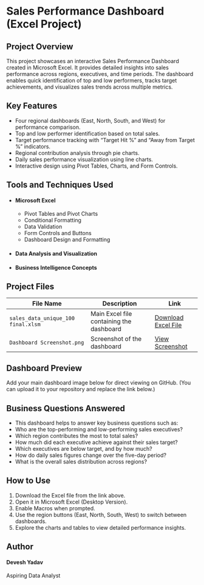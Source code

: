 # Sales Performance Dashboard (Excel Project)

## Project Overview

This project showcases an interactive Sales Performance Dashboard created in Microsoft Excel.
It provides detailed insights into sales performance across regions, executives, and time periods.
The dashboard enables quick identification of top and low performers, tracks target achievements, and visualizes sales trends across multiple metrics.

## Key Features

- Four regional dashboards (East, North, South, and West) for performance comparison.
- Top and low performer identification based on total sales.
- Target performance tracking with “Target Hit %” and “Away from Target %” indicators.
- Regional contribution analysis through pie charts.
- Daily sales performance visualization using line charts.
- Interactive design using Pivot Tables, Charts, and Form Controls.

## Tools and Techniques Used

- #### Microsoft Excel

    - Pivot Tables and Pivot Charts
    - Conditional Formatting
    - Data Validation
    - Form Controls and Buttons
    - Dashboard Design and Formatting

- #### Data Analysis and Visualization
- #### Business Intelligence Concepts

## Project Files

| File Name                          | Description                              | Link                                   |
| ---------------------------------- | ---------------------------------------- | -------------------------------------- |
| `sales_data_unique_100 final.xlsm` | Main Excel file containing the dashboard | [Download Excel File](https://github.com/deveshyadav0026/Data-Analysis-Dashboard/blob/main/sales_data_unique_100%20final.xlsm) |
| `Dashboard Screenshot.png`             | Screenshot of the dashboard              | [View Screenshot](https://github.com/deveshyadav0026/Data-Analysis-Dashboard/blob/main/Dashboard%20Screenshot.png)     |


## Dashboard Preview

Add your main dashboard image below for direct viewing on GitHub.
(You can upload it to your repository and replace the link below.)

## Business Questions Answered

- This dashboard helps to answer key business questions such as:
- Who are the top-performing and low-performing sales executives?
- Which region contributes the most to total sales?
- How much did each executive achieve against their sales target?
- Which executives are below target, and by how much?
- How do daily sales figures change over the five-day period?
- What is the overall sales distribution across regions?

## How to Use

1. Download the Excel file from the link above.
2. Open it in Microsoft Excel (Desktop Version).
3. Enable Macros when prompted.
4. Use the region buttons (East, North, South, West) to switch between dashboards.
5. Explore the charts and tables to view detailed performance insights.

## Author

#### Devesh Yadav
Aspiring Data Analyst

